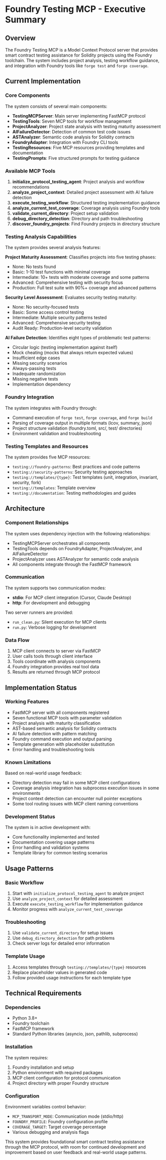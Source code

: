 # Foundry Testing MCP - Executive Summary

## Overview

The Foundry Testing MCP is a Model Context Protocol server that provides smart contract testing assistance for Solidity projects using the Foundry toolchain. The system includes project analysis, testing workflow guidance, and integration with Foundry tools like `forge test` and `forge coverage`.

## Current Implementation

### Core Components

The system consists of several main components:

- **TestingMCPServer**: Main server implementing FastMCP protocol
- **TestingTools**: Seven MCP tools for workflow management
- **ProjectAnalyzer**: Project state analysis with testing maturity assessment
- **AIFailureDetector**: Detection of common test code issues
- **ASTAnalyzer**: Semantic code analysis for Solidity contracts
- **FoundryAdapter**: Integration with Foundry CLI tools
- **TestingResources**: Five MCP resources providing templates and documentation
- **TestingPrompts**: Five structured prompts for testing guidance

### Available MCP Tools

1. **initialize_protocol_testing_agent**: Project analysis and workflow recommendations
2. **analyze_project_context**: Detailed project assessment with AI failure detection
3. **execute_testing_workflow**: Structured testing implementation guidance
4. **analyze_current_test_coverage**: Coverage analysis using Foundry tools
5. **validate_current_directory**: Project setup validation
6. **debug_directory_detection**: Directory and path troubleshooting
7. **discover_foundry_projects**: Find Foundry projects in directory structure

### Testing Analysis Capabilities

The system provides several analysis features:

**Project Maturity Assessment**: Classifies projects into five testing phases:
- None: No tests found
- Basic: 1-10 test functions with minimal coverage
- Intermediate: 10+ tests with moderate coverage and some patterns
- Advanced: Comprehensive testing with security focus
- Production: Full test suite with 90%+ coverage and advanced patterns

**Security Level Assessment**: Evaluates security testing maturity:
- None: No security-focused tests
- Basic: Some access control testing
- Intermediate: Multiple security patterns tested
- Advanced: Comprehensive security testing
- Audit Ready: Production-level security validation

**AI Failure Detection**: Identifies eight types of problematic test patterns:
- Circular logic (testing implementation against itself)
- Mock cheating (mocks that always return expected values)
- Insufficient edge cases
- Missing security scenarios
- Always-passing tests
- Inadequate randomization
- Missing negative tests
- Implementation dependency

### Foundry Integration

The system integrates with Foundry through:
- Command execution of `forge test`, `forge coverage`, and `forge build`
- Parsing of coverage output in multiple formats (lcov, summary, json)
- Project structure validation (foundry.toml, src/, test/ directories)
- Environment validation and troubleshooting

### Testing Templates and Resources

The system provides five MCP resources:
- `testing://foundry-patterns`: Best practices and code patterns
- `testing://security-patterns`: Security testing approaches
- `testing://templates/{type}`: Test templates (unit, integration, invariant, security, fork)
- `testing://templates`: Template overview
- `testing://documentation`: Testing methodologies and guides

## Architecture

### Component Relationships

The system uses dependency injection with the following relationships:
- TestingMCPServer orchestrates all components
- TestingTools depends on FoundryAdapter, ProjectAnalyzer, and AIFailureDetector
- ProjectAnalyzer uses ASTAnalyzer for semantic code analysis
- All components integrate through the FastMCP framework

### Communication

The system supports two communication modes:
- **stdio**: For MCP client integration (Cursor, Claude Desktop)
- **http**: For development and debugging

Two server runners are provided:
- `run_clean.py`: Silent execution for MCP clients
- `run.py`: Verbose logging for development

### Data Flow

1. MCP client connects to server via FastMCP
2. User calls tools through client interface
3. Tools coordinate with analysis components
4. Foundry integration provides real tool data
5. Results are returned through MCP protocol

## Implementation Status

### Working Features

- FastMCP server with all components registered
- Seven functional MCP tools with parameter validation
- Project analysis with maturity classification
- AST-based semantic analysis for Solidity contracts
- AI failure detection with pattern matching
- Foundry command execution and output parsing
- Template generation with placeholder substitution
- Error handling and troubleshooting tools

### Known Limitations

Based on real-world usage feedback:
- Directory detection may fail in some MCP client configurations
- Coverage analysis integration has subprocess execution issues in some environments
- Project context detection can encounter null pointer exceptions
- Some tool routing issues with MCP client naming conventions

### Development Status

The system is in active development with:
- Core functionality implemented and tested
- Documentation covering usage patterns
- Error handling and validation systems
- Template library for common testing scenarios

## Usage Patterns

### Basic Workflow

1. Start with `initialize_protocol_testing_agent` to analyze project
2. Use `analyze_project_context` for detailed assessment
3. Execute `execute_testing_workflow` for implementation guidance
4. Monitor progress with `analyze_current_test_coverage`

### Troubleshooting

1. Use `validate_current_directory` for setup issues
2. Use `debug_directory_detection` for path problems
3. Check server logs for detailed error information

### Template Usage

1. Access templates through `testing://templates/{type}` resources
2. Replace placeholder values in generated code
3. Follow provided usage instructions for each template type

## Technical Requirements

### Dependencies

- Python 3.8+
- Foundry toolchain
- FastMCP framework
- Standard Python libraries (asyncio, json, pathlib, subprocess)

### Installation

The system requires:
1. Foundry installation and setup
2. Python environment with required packages
3. MCP client configuration for protocol communication
4. Project directory with proper Foundry structure

### Configuration

Environment variables control behavior:
- `MCP_TRANSPORT_MODE`: Communication mode (stdio/http)
- `FOUNDRY_PROFILE`: Foundry configuration profile
- `COVERAGE_TARGET`: Target coverage percentage
- Various debugging and analysis flags

This system provides foundational smart contract testing assistance through the MCP protocol, with room for continued development and improvement based on user feedback and real-world usage patterns. 